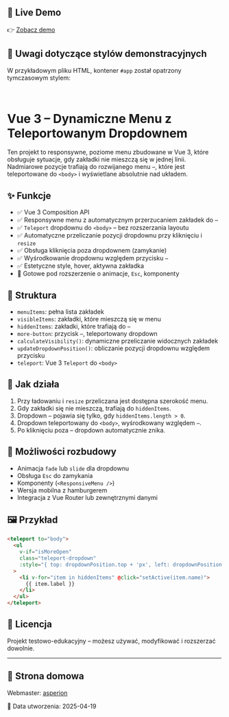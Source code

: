 ## 🔗 Live Demo

👉 [Zobacz demo](http://asperion24.eu/github/awesome-menu/awesome-menu.php)  

## 📝 Uwagi dotyczące stylów demonstracyjnych

W przykładowym pliku HTML, kontener `#app` został opatrzony tymczasowym stylem:
<body>
<div id="app" style="margin-top:5em; width:500px;">

# Vue 3 – Dynamiczne Menu z Teleportowanym Dropdownem

Ten projekt to responsywne, poziome menu zbudowane w Vue 3, które obsługuje sytuacje, gdy zakładki nie mieszczą się w jednej linii. Nadmiarowe pozycje trafiają do rozwijanego menu `⋯`, które jest teleportowane do `<body>` i wyświetlane absolutnie nad układem.

## ✨ Funkcje

- ✅ Vue 3 Composition API
- ✅ Responsywne menu z automatycznym przerzucaniem zakładek do `⋯`
- ✅ `Teleport` dropdownu do `<body>` – bez rozszerzania layoutu
- ✅ Automatyczne przeliczanie pozycji dropdownu przy kliknięciu i `resize`
- ✅ Obsługa kliknięcia poza dropdownem (zamykanie)
- ✅ Wyśrodkowanie dropdownu względem przycisku `⋯`
- ✅ Estetyczne style, hover, aktywna zakładka
- 🔄 Gotowe pod rozszerzenie o animacje, `Esc`, komponenty

## 🧱 Struktura

- `menuItems`: pełna lista zakładek
- `visibleItems`: zakładki, które mieszczą się w menu
- `hiddenItems`: zakładki, które trafiają do `⋯`
- `more-button`: przycisk `⋯`, teleportowany dropdown
- `calculateVisibility()`: dynamiczne przeliczanie widocznych zakładek
- `updateDropdownPosition()`: obliczanie pozycji dropdownu względem przycisku
- `teleport`: Vue 3 `Teleport` do `<body>`

## 🚀 Jak działa

1. Przy ładowaniu i `resize` przeliczana jest dostępna szerokość menu.
2. Gdy zakładki się nie mieszczą, trafiają do `hiddenItems`.
3. Dropdown `⋯` pojawia się tylko, gdy `hiddenItems.length > 0`.
4. Dropdown teleportowany do `<body>`, wyśrodkowany względem `⋯`.
5. Po kliknięciu poza – dropdown automatycznie znika.

## 🔧 Możliwości rozbudowy

- Animacja `fade` lub `slide` dla dropdownu
- Obsługa `Esc` do zamykania
- Komponenty (`<ResponsiveMenu />`)
- Wersja mobilna z hamburgerem
- Integracja z Vue Router lub zewnętrznymi danymi

## 🖼️ Przykład

```html
<teleport to="body">
  <ul
    v-if="isMoreOpen"
    class="teleport-dropdown"
    :style="{ top: dropdownPosition.top + 'px', left: dropdownPosition.left + 'px' }"
  >
    <li v-for="item in hiddenItems" @click="setActive(item.name)">
      {{ item.label }}
    </li>
  </ul>
</teleport>
```

## 📄 Licencja

Projekt testowo-edukacyjny – możesz używać, modyfikować i rozszerzać dowolnie.

---

## 🔗 Strona domowa

Webmaster: [asperion](http://asperion24.eu/)

📅 Data utworzenia: 2025-04-19
